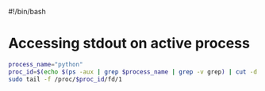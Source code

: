 #!/bin/bash

# Accessing stdout on active process
```bash
process_name="python"
proc_id=$(echo $(ps -aux | grep $process_name | grep -v grep) | cut -d' ' -f 2)
sudo tail -f /proc/$proc_id/fd/1
```

